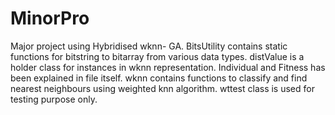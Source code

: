 # MinorPro
Major project using Hybridised wknn- GA.
BitsUtility contains static functions for bitstring to bitarray from various data types.
distValue is a holder class for instances in wknn representation.
Individual and Fitness has been explained in file itself.
wknn contains functions to classify and find nearest neighbours using weighted knn algorithm.
wttest class is used for testing purpose only.
